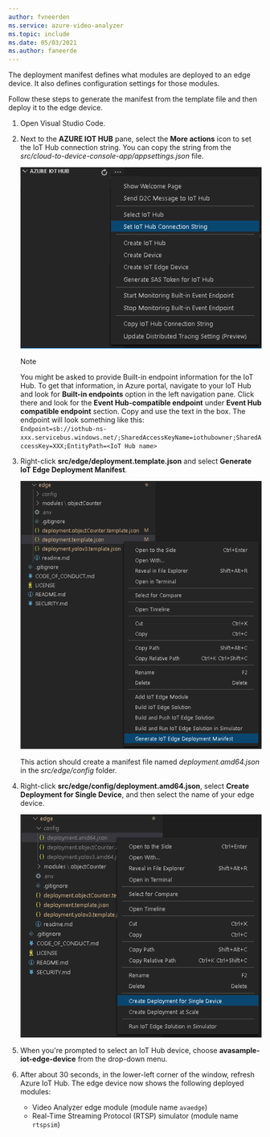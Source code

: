 ```yaml
---
author: fvneerden
ms.service: azure-video-analyzer
ms.topic: include
ms.date: 05/03/2021
ms.author: faneerde
---
```


The deployment manifest defines what modules are deployed to an edge device. It also defines configuration settings for those modules.

Follow these steps to generate the manifest from the template file and then deploy it to the edge device.

1.  Open Visual Studio Code.
1.  Next to the **AZURE IOT HUB** pane, select the **More actions** icon to set the IoT Hub connection string. You can copy the string from the _src/cloud-to-device-console-app/appsettings.json_ file.

    ![Set IOT Connection String](../../../media/vscode-common-screenshots/set-connection-string.png)

    > [!NOTE]
    > You might be asked to provide Built-in endpoint information for the IoT Hub. To get that information, in Azure portal, navigate to your IoT Hub and look for **Built-in endpoints** option in the left navigation pane. Click there and look for the **Event Hub-compatible endpoint** under **Event Hub compatible endpoint** section. Copy and use the text in the box. The endpoint will look something like this: <br/>`Endpoint=sb://iothub-ns-xxx.servicebus.windows.net/;SharedAccessKeyName=iothubowner;SharedAccessKey=XXX;EntityPath=<IoT Hub name>`

1.  Right-click **src/edge/deployment.template.json** and select **Generate IoT Edge Deployment Manifest**.

    ![Generate the IoT Edge deployment manifest](../../../media/quickstarts/generate-iot-edge-deployment-manifest.png)

    This action should create a manifest file named _deployment.amd64.json_ in the _src/edge/config_ folder.

1.  Right-click **src/edge/config/deployment.amd64.json**, select **Create Deployment for Single Device**, and then select the name of your edge device.

    ![Create a deployment for a single device](../../../media/quickstarts/create-deployment-single-device.png)

1.  When you're prompted to select an IoT Hub device, choose **avasample-iot-edge-device** from the drop-down menu.
1.  After about 30 seconds, in the lower-left corner of the window, refresh Azure IoT Hub. The edge device now shows the following deployed modules:

    - Video Analyzer edge module (module name `avaedge`)
    - Real-Time Streaming Protocol (RTSP) simulator (module name `rtspsim`)
